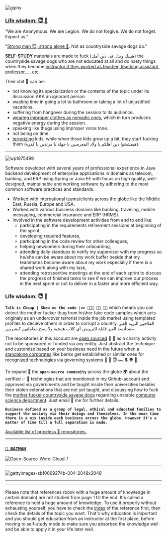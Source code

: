 ![giphy](https://github.com/user-attachments/assets/8d4b295f-9cf5-4f56-883e-718699c8e489)

### [Life wisdom: 😇 🎅](https://youtu.be/05XXEfn-6vM)

"We are Anonymous. We are Legion. We do not forgive. We do not forget. Expect us."

"[Strong man 😇, strong alone 💪](https://youtu.be/jmnTUkv8n1g). Not as countryside savage dogs do."

[**SELF-STUDY**](https://en.wikipedia.org/wiki/Autodidacticism) materials are made to fuck (هينيك ويذل فى دين أمك) the countryside savage dogs who are not educated at all and do nasty things when they become [instructor if they worked as teacher, teaching assistant, professor, ... etc](https://github.com/muhamed-hassan/safe_planet/wiki/Crazy-instructors). 

Their shit 💩 can be:

* not knowing its specialization or the contents of the topic under its discussion AKA an ignorant person.
* wasting time in going a lot to bathroom or taking a lot of unjustified vacations.
* suffering from hangover during the session to its audience.
* [wearing improper clothes as nomadic ones](https://github.com/muhamed-hassan/specialized-software-development-company-java-backend/wiki/Improper-clothes-to-conduct-business), which in turn produces negative energy during the session.
* speaking like thugs using improper voice tone.
* not being on time.
* [terrorizing](https://en.wikipedia.org/wiki/Terrorism) kids, while when those kids grow up a bit, they start fucking them (هيفشخوا دين أهلكم يا ولاد المعرصين يا جهلة يا مرتدين يا كفرة).

***

![wp1975499](https://user-images.githubusercontent.com/17825804/208600470-80adc844-8a9f-441b-b26b-200b29feac41.jpg)

Software developer with several years of professional experience in Java backend development of enterprise applications in domains as telecom, banking, and ERP using Spring or Java EE with focus on high quality, well-designed, maintainable and working software by adhering to the most common software practices and standards.

- Worked with international teams/clients across the globe like the Middle East, Russia, Europe and USA.
- Worked with various business domains like banking, traveling, mobile messaging, commercial insurance and ERP (HRMS).
- Involved in the software development activities from end to end like: 
  - participating in the requirements refinement sessions at beginning of the sprint, 
  - developing required features, 
  - participating in the code review for other colleagues, 
  - helping newcomers during their onboarding, 
  - attending daily standups to notify my supervisor with my progress so he/she can be aware about my work buffer beside that my teammates become aware about my work especially if there is a shared work along with my task, 
  - attending retrospective meetings at the end of each sprint to discuss the progress of finished tasks to see if we can improve our process in the next sprint or not to deliver in a faster and more efficient way.

### Life wisdom: 😇 🎅

**`Talk is Cheap | Show me the code |=> 👨🏻‍💻 🙌🏼 💪🏼`** which means you can detect the mother fucker thug from his\her fake code samples which acts originaly as an undercover terrorist inside the job market using templated profiles to decieve others in order to corrupt a country. الفلاحين البرية الغير مستأنسة الغير قابلة للترويض أى كلاب همجية ولا يصح معاملتهم كبشريين.

The repositories in this account are [open sourced](https://en.wikipedia.org/wiki/Open-source_license) 🙌 💪 as a charity activity not to be sponsored or funded via any entity. Just abstract the technique and customize based on your business need in the future when a [standalone corporates](https://github.com/muhamed-hassan/specialized-software-development-company-java-backend) like banks get established or similar ones for recognized technologies via governing systems 🤲 💪 😇 🏎 💲 🌍 💯.  

To expand 🎅 the **`open-source community`** across the globe 🌍 about the verified ✅ 💯 technlogies that are mentioned in my Github-account and approved via governments and be taught inside their universities besides their stolen extenstions that are not yet taught, and discussing how to fuck the [mother fucker countryside savage dogs](https://en.wikipedia.org/wiki/Attention_deficit_hyperactivity_disorder) regarding unstable [computer science department](https://github.com/muhamed-hassan/faculty_of_engineering). Just email 📧 me for further details.

**`Business defined as a group of legal, ethical and educated families to support the society via their doings and themselves. In the mean time there is a mix inside each business across the globe. However it's a matter of time till a full separation is made.`**

[Available list of priceless 🤑 repositories.](https://github.com/muhamed-hassan?tab=repositories)

***

### [`🦇 BATMAN`](https://github.com/muhamed-hassan/safe_planet/wiki/sample-of-biography)

![Open-Source-Word-Cloud-1](https://github.com/user-attachments/assets/43fc4f35-3d81-48e3-a15c-62ee08e2ad81)

***

![gettyimages-sb10069274b-004-2048x2048](https://github.com/muhamed-hassan/safe_planet/assets/17825804/8d304f26-efd8-4787-9570-714ef570a205)

***
***

Please note that references (book with a huge amount of knowledge in certain domain) are not studied from page 1 till the end. It's called a reference to hold a huge amount of knowledge. To use it properly without exhausting yourself, you have to check the [index](https://en.wikipedia.org/wiki/Index_(publishing)) of the reference first, then check the details of the topic you want. That's why education is important and you should get education from an instructor at the first place, before moving to self-study mode to make sure you absorbed the knowledge well and be able to apply it in your life later well.

<!--
**muhamed-hassan/muhamed-hassan** is a ✨ _special_ ✨ repository because its `README.md` (this file) appears on your GitHub profile.

Here are some ideas to get you started:

- 🔭 I’m currently working on ...
- 🌱 I’m currently learning ...
- 👯 I’m looking to collaborate on ...
- 🤔 I’m looking for help with ...
- 💬 Ask me about ...
- 📫 How to reach me: ...
- 😄 Pronouns: ...
- ⚡ Fun fact: ...
-->
